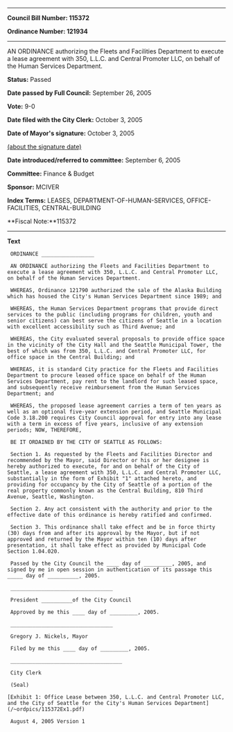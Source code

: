 

********

**Council Bill Number: 115372**
   
**Ordinance Number: 121934**
********

 AN ORDINANCE authorizing the Fleets and Facilities Department to execute a lease agreement with 350, L.L.C. and Central Promoter LLC, on behalf of the Human Services Department.

**Status:** Passed
   
**Date passed by Full Council:** September 26, 2005
   
**Vote:** 9-0
   
**Date filed with the City Clerk:** October 3, 2005
   
**Date of Mayor's signature:** October 3, 2005
   
[(about the signature date)](/~public/approvaldate.htm)
   
   
   
**Date introduced/referred to committee:** September 6, 2005
   
**Committee:** Finance & Budget
   
**Sponsor:** MCIVER
   
   
**Index Terms:** LEASES, DEPARTMENT-OF-HUMAN-SERVICES, OFFICE-FACILITIES, CENTRAL-BUILDING

**Fiscal Note:**115372

********

**Text**
   
```
 ORDINANCE _________________

 AN ORDINANCE authorizing the Fleets and Facilities Department to execute a lease agreement with 350, L.L.C. and Central Promoter LLC, on behalf of the Human Services Department.

 WHEREAS, Ordinance 121790 authorized the sale of the Alaska Building which has housed the City's Human Services Department since 1989; and

 WHEREAS, the Human Services Department programs that provide direct services to the public (including programs for children, youth and senior citizens) can best serve the citizens of Seattle in a location with excellent accessibility such as Third Avenue; and

 WHEREAS, the City evaluated several proposals to provide office space in the vicinity of the City Hall and the Seattle Municipal Tower, the best of which was from 350, L.L.C. and Central Promoter LLC, for office space in the Central Building; and

 WHEREAS, it is standard City practice for the Fleets and Facilities Department to procure leased office space on behalf of the Human Services Department, pay rent to the landlord for such leased space, and subsequently receive reimbursement from the Human Services Department; and

 WHEREAS, the proposed lease agreement carries a term of ten years as well as an optional five-year extension period, and Seattle Municipal Code 3.18.200 requires City Council approval for entry into any lease with a term in excess of five years, inclusive of any extension periods; NOW, THEREFORE,

 BE IT ORDAINED BY THE CITY OF SEATTLE AS FOLLOWS:

 Section 1. As requested by the Fleets and Facilities Director and recommended by the Mayor, said Director or his or her designee is hereby authorized to execute, for and on behalf of the City of Seattle, a lease agreement with 350, L.L.C. and Central Promoter LLC, substantially in the form of Exhibit "1" attached hereto, and providing for occupancy by the City of Seattle of a portion of the real property commonly known as the Central Building, 810 Third Avenue, Seattle, Washington.

 Section 2. Any act consistent with the authority and prior to the effective date of this ordinance is hereby ratified and confirmed.

 Section 3. This ordinance shall take effect and be in force thirty (30) days from and after its approval by the Mayor, but if not approved and returned by the Mayor within ten (10) days after presentation, it shall take effect as provided by Municipal Code Section 1.04.020.

 Passed by the City Council the ____ day of _________, 2005, and signed by me in open session in authentication of its passage this _____ day of __________, 2005.

 _________________________________

 President __________of the City Council

 Approved by me this ____ day of _________, 2005.

 _________________________________

 Gregory J. Nickels, Mayor

 Filed by me this ____ day of _________, 2005.

 ____________________________________

 City Clerk

 (Seal)

[Exhibit 1: Office Lease between 350, L.L.C. and Central Promoter LLC, and the City of Seattle for the City's Human Services Department](/~ordpics/115372Ex1.pdf)

 August 4, 2005 Version 1

```
